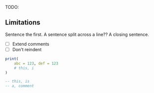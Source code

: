TODO:

## Limitations

Sentence the first. A sentence split
across a line?? A closing sentence.


* [ ] Extend comments
* [ ] Don't reindent

```` r
print(
    abc = 123, def = 123
    # this, i
)
````

```` lua
-- this, is
-- a, comment
````
